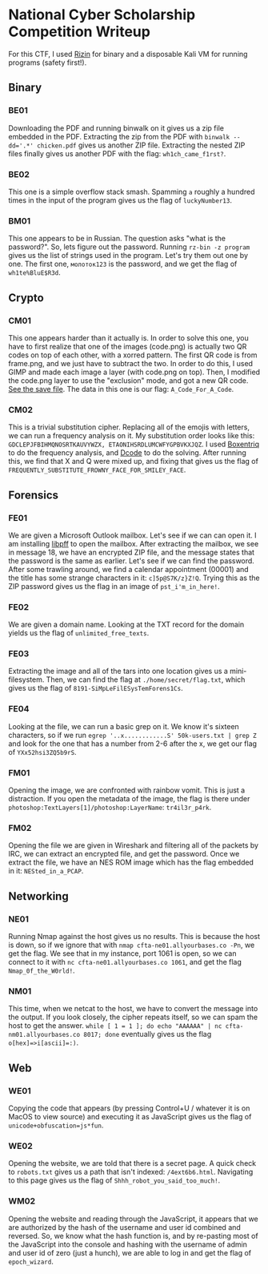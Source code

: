 # National Cyber Scholarship Competition Writeup

For this CTF, I used [Rizin](https://rizin.re/) for binary and a disposable Kali VM for running programs (safety first!).

## Binary

### BE01

Downloading the PDF and running binwalk on it gives us a zip file embedded in the PDF. Extracting the zip from the PDF with `binwalk --dd='.*' chicken.pdf` gives us another ZIP file. Extracting the nested ZIP files finally gives us another PDF with the flag: `wh1ch_came_f1rst?`.

### BE02

This one is a simple overflow stack smash. Spamming `a` roughly a hundred times in the input of the program gives us the flag of `luckyNumber13`.

### BM01

This one appears to be in Russian. The question asks "what is the password?". So, lets figure out the password. Running `rz-bin -z program` gives us the list of strings used in the program. Let's try them out one by one. The first one, `молоток123` is the password, and we get the flag of `wh1te%BluE$R3d`.

## Crypto

### CM01

This one appears harder than it actually is. In order to solve this one, you have to first realize that one of the images (code.png) is actually two QR codes on top of each other, with a xorred pattern. The first QR code is from frame.png, and we just have to subtract the two. In order to do this, I used GIMP and made each image a layer (with code.png on top). Then, I modified the code.png layer to use the "exclusion" mode, and got a new QR code. [See the save file](CM01.xcf). The data in this one is our flag: `A_Code_For_A_Code`.

### CM02

This is a trivial substitution cipher. Replacing all of the emojis with letters, we can run a frequency analysis on it. My substitution order looks like this: `GDCLEPJFBIHMQNOSRTKAUVYWZX, ETAONIHSRDLUMCWFYGPBVKXJQZ`. I used [Boxentriq](https://www.boxentriq.com/code-breaking/frequency-analysis) to do the frequency analysis, and [Dcode](https://www.dcode.fr/monoalphabetic-substitution) to do the solving. After running this, we find that X and Q were mixed up, and fixing that gives us the flag of `FREQUENTLY_SUBSTITUTE_FROWNY_FACE_FOR_SMILEY_FACE`.

## Forensics

### FE01

We are given a Microsoft Outlook mailbox. Let's see if we can can open it. I am installing [libpff](https://github.com/libyal/libpff) to open the mailbox. After extracting the mailbox, we see in message 18, we have an encrypted ZIP file, and the message states that the password is the same as earlier. Let's see if we can find the password. After some trawling around, we find a calendar appointment (00001) and the title has some strange characters in it: `c]5p@S7K/z}Z!Q`. Trying this as the ZIP password gives us the flag in an image of `pst_i'm_in_here!`.

### FE02

We are given a domain name. Looking at the TXT record for the domain yields us the flag of `unlimited_free_texts`.

### FE03

Extracting the image and all of the tars into one location gives us a mini-filesystem. Then, we can find the flag at `./home/secret/flag.txt`, which gives us the flag of `8191-SiMpLeFilESysTemForens1Cs`.

### FE04

Looking at the file, we can run a basic grep on it. We know it's sixteen characters, so if we run `egrep '..x............S' 50k-users.txt | grep Z` and look for the one that has a number from 2-6 after the x, we get our flag of `YXx52hsi3ZQ5b9rS`.

### FM01

Opening the image, we are confronted with rainbow vomit. This is just a distraction. If you open the metadata of the image, the flag is there under `photoshop:TextLayers[1]/photoshop:LayerName`: `tr4il3r_p4rk`.

### FM02

Opening the file we are given in Wireshark and filtering all of the packets by IRC, we can extract an encrypted file, and get the password. Once we extract the file, we have an NES ROM image which has the flag embedded in it: `NESted_in_a_PCAP`.

## Networking

### NE01

Running Nmap against the host gives us no results. This is because the host is down, so if we ignore that with `nmap cfta-ne01.allyourbases.co -Pn`, we get the flag. We see that in my instance, port 1061 is open, so we can connect to it with `nc cfta-ne01.allyourbases.co 1061`, and get the flag `Nmap_0f_the_W0rld!`.

### NM01

This time, when we netcat to the host, we have to convert the message into the output. If you look closely, the cipher repeats itself, so we can spam the host to get the answer. `while [ 1 = 1 ]; do echo "AAAAAA" | nc cfta-nm01.allyourbases.co 8017; done` eventually gives us the flag `o[hex]=>i[ascii]=:)`.

## Web

### WE01

Copying the code that appears (by pressing Control+U / whatever it is on MacOS to view source) and executing it as JavaScript gives us the flag of `unicode+obfuscation=js*fun`.

### WE02

Opening the website, we are told that there is a secret page. A quick check to `robots.txt` gives us a path that isn't indexed: `/4ext6b6.html`. Navigating to this page gives us the flag of `Shhh_robot_you_said_too_much!`.

### WM02

Opening the website and reading through the JavaScript, it appears that we are authorized by the hash of the username and user id combined and reversed. So, we know what the hash function is, and by re-pasting most of the JavaScript into the console and hashing with the username of admin and user id of zero (just a hunch), we are able to log in and get the flag of `epoch_wizard`.
